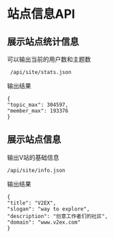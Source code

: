 # 站点信息API 

## 展示站点统计信息

可以输出当前的用户数和主题数

```
 /api/site/stats.json
```
输出结果
```
{
"topic_max": 304597,
"member_max": 193376
}
```

## 展示站点信息
输出V站的基础信息
```
/api/site/info.json
```
输出结果
```
{
"title": "V2EX",
"slogan": "way to explore",
"description": "创意工作者们的社区",
"domain": "www.v2ex.com"
}
```
